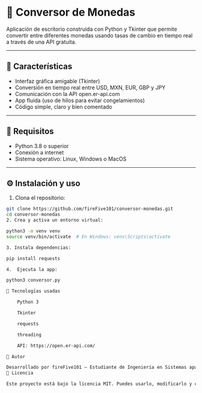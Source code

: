 # 💱 Conversor de Monedas

Aplicación de escritorio construida con Python y Tkinter que permite convertir entre diferentes monedas usando tasas de cambio en tiempo real a través de una API gratuita.

---

## 📌 Características

- Interfaz gráfica amigable (Tkinter)
- Conversión en tiempo real entre USD, MXN, EUR, GBP y JPY
- Comunicación con la API open.er-api.com
- App fluida (uso de hilos para evitar congelamientos)
- Código simple, claro y bien comentado

---

## 🚀 Requisitos

- Python 3.8 o superior
- Conexión a internet
- Sistema operativo: Linux, Windows o MacOS

---

## ⚙️ Instalación y uso

1. Clona el repositorio:

```bash
git clone https://github.com/fireFive101/conversor-monedas.git
cd conversor-monedas
2. Crea y activa un entorno virtual:

python3 -m venv venv
source venv/bin/activate  # En Windows: venv\Scripts\activate

3. Instala dependencias:

pip install requests

4.  Ejecuta la app:

python3 conversor.py

🧪 Tecnologías usadas

    Python 3

    Tkinter

    requests

    threading

    API: https://open.er-api.com/

🧠 Autor

Desarrollado por fireFive101 – Estudiante de Ingeniería en Sistemas apasionado por Python 🐍
📄 Licencia

Este proyecto está bajo la licencia MIT. Puedes usarlo, modificarlo y compartirlo libremente.
